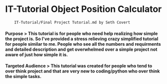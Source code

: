 # IT-Tutorial Object Position Calculator
        IT-Tutorial/Final Project Tutorial.md by Seth Covert
<H4> Purpose
> This tutorial is for people who need help realizing how simple the project is. So I've provided a stress relieving crazy simplified tutorial for people similar to me. People who see all the numbers and requirments and detailed description and get overwhelmed over a simple project not aware of just how simple it is.

<H4> Targeted Audience
> This tutorial was created for people who tend to over think project and that are very new to coding/python who over think the simple tasks.
